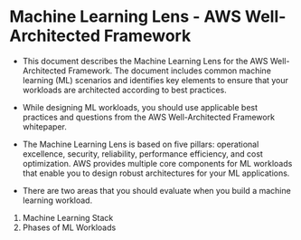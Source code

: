 
# Machine Learning Lens - AWS Well-Architected Framework 

- This document describes the Machine Learning Lens for the AWS Well-Architected Framework. The document includes common machine learning (ML) scenarios and identifies key elements to ensure that your workloads are architected according to best practices.

- While designing ML workloads, you should use applicable best practices and questions from the AWS Well-Architected Framework whitepaper.

- The Machine Learning Lens is based on five pillars: operational excellence, security, reliability, performance efficiency, and cost optimization. AWS provides multiple core components for ML workloads that enable you to design robust architectures for your ML applications.

- There are two areas that you should evaluate when you build a machine learning workload.

1. Machine Learning Stack 
2. Phases of ML Workloads 


